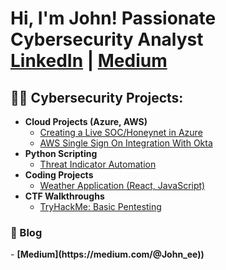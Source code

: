 <h1>Hi, I'm John! Passionate Cybersecurity Analyst<br/>
  <a href="https://www.linkedin.com/in/johnkerikson/">LinkedIn</a> | 
  <a href="https://medium.com/@John_ee">Medium</a>
</h1>

<h2>👨‍💻 Cybersecurity Projects:</h2>

- <b>Cloud Projects (Azure, AWS) </b>
  - [Creating a Live SOC/Honeynet in Azure](https://github.com/ChanooKim/Azure-SOC)
  - [AWS Single Sign On Integration With Okta](https://github.com/ChanooKim/AWS-SSO-Integration-with-Okta)
- <b>Python Scripting</b>
  - [Threat Indicator Automation](https://github.com/) 
- <b>Coding Projects</b>
  - [Weather Application (React, JavaScript)](https://github.com/ChanooKim/React_weatherApp) 
- <b>CTF Walkthroughs</b>
  - [TryHackMe: Basic Pentesting](https://medium.com/@John_ee/tryhackme-basic-pentesting-guide-9ce562f939c7)

<h3>📝 Blog</h3>
 - <b> [Medium](https://medium.com/@John_ee)) </b>
